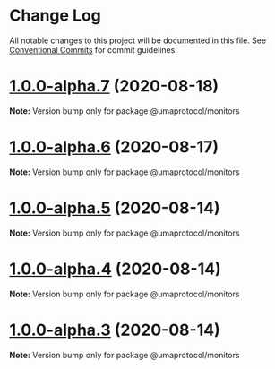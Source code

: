 # Change Log

All notable changes to this project will be documented in this file.
See [Conventional Commits](https://conventionalcommits.org) for commit guidelines.

# [1.0.0-alpha.7](https://github.com/UMAprotocol/protocol/compare/@umaprotocol/monitors@1.0.0-alpha.5...@umaprotocol/monitors@1.0.0-alpha.7) (2020-08-18)

**Note:** Version bump only for package @umaprotocol/monitors

# [1.0.0-alpha.6](https://github.com/UMAprotocol/protocol/compare/@umaprotocol/monitors@1.0.0-alpha.5...@umaprotocol/monitors@1.0.0-alpha.6) (2020-08-17)

**Note:** Version bump only for package @umaprotocol/monitors

# [1.0.0-alpha.5](https://github.com/UMAprotocol/protocol/compare/@umaprotocol/monitors@1.0.0-alpha.4...@umaprotocol/monitors@1.0.0-alpha.5) (2020-08-14)

**Note:** Version bump only for package @umaprotocol/monitors

# [1.0.0-alpha.4](https://github.com/UMAprotocol/protocol/compare/@umaprotocol/monitors@1.0.0-alpha.3...@umaprotocol/monitors@1.0.0-alpha.4) (2020-08-14)

**Note:** Version bump only for package @umaprotocol/monitors

# [1.0.0-alpha.3](https://github.com/UMAprotocol/protocol/compare/@umaprotocol/monitors@1.0.0-alpha.2...@umaprotocol/monitors@1.0.0-alpha.3) (2020-08-14)

**Note:** Version bump only for package @umaprotocol/monitors
